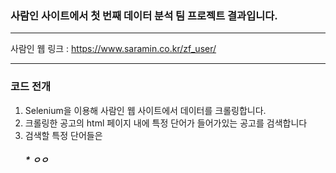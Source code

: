 ### 사람인 사이트에서 첫 번째 데이터 분석 팀 프로젝트 결과입니다.
* * *
사람인 웹 링크 : <https://www.saramin.co.kr/zf_user/>
* * *
### 코드 전개 
1. Selenium을 이용해 사람인 웹 사이트에서 데이터를 크롤링합니다.
2. 크롤링한 공고의 html 페이지 내에 특정 단어가 들어가있는 공고를 검색합니다
3. 검색할 특정 단어들은 
   ##### * ㅇㅇ
